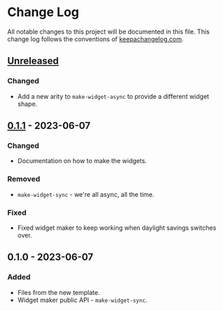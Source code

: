 # Change Log
All notable changes to this project will be documented in this file. This change log follows the conventions of [keepachangelog.com](http://keepachangelog.com/).

## [Unreleased]
### Changed
- Add a new arity to `make-widget-async` to provide a different widget shape.

## [0.1.1] - 2023-06-07
### Changed
- Documentation on how to make the widgets.

### Removed
- `make-widget-sync` - we're all async, all the time.

### Fixed
- Fixed widget maker to keep working when daylight savings switches over.

## 0.1.0 - 2023-06-07
### Added
- Files from the new template.
- Widget maker public API - `make-widget-sync`.

[Unreleased]: https://sourcehost.site/your-name/tp-lenguajes-formales/compare/0.1.1...HEAD
[0.1.1]: https://sourcehost.site/your-name/tp-lenguajes-formales/compare/0.1.0...0.1.1
